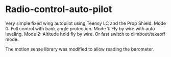# Radio-control-auto-pilot
Very simple fixed wing autopilot using Teensy LC and the Prop Shield.
Mode 0:  Full control with bank angle protection.
Mode 1:  Fly by wire with auto leveling.
Mode 2:  Altitude hold fly by wire.  Or fast switch to climbout/takeoff mode.

The motion sense library was modified to allow reading the barometer.
